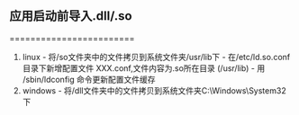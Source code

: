 ## 应用启动前导入.dll/.so ##
========================
1. linux 
        - 将/so文件夹中的文件拷贝到系统文件夹/usr/lib下
        - 在/etc/ld.so.conf目录下新增配置文件 XXX.conf,文件内容为.so所在目录 (/usr/lib)
        - 用 /sbin/ldconfig 命令更新配置文件缓存
2. windows
        - 将/dll文件夹中的文件拷贝到系统文件夹C:\Windows\System32下        